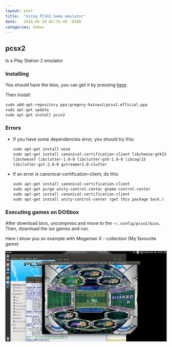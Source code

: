```yaml
---
layout: post
title:  "Using PCSX2 Game emulator"
date:   2016-05-20 02:35:46 -0500
categories: Games
---
```

## pcsx2

Is a Play Station 2 emulator.

### Installing

You should have the bios, you can get it by pressing [here](/files/bios.zip).

Then install:

    sudo add-apt-repository ppa:gregory-hainaut/pcsx2.official.ppa
    sudo apt-get update
    sudo apt-get install pcsx2

### Errors

* If you have some dependencies error, you should try this:

      sudo apt-get install wine
      sudo apt-get install canonical-certification-client libcheese-gtk23 libcheese7 libclutter-1.0-0 libclutter-gtk-1.0-0 libcogl15 libclutter-gst-2.0-0 gstreamer1.0-clutter

* If an error is canonical-certification-client, do this:

      sudo apt-get install canonical-certification-client
      sudo apt-get purge unity-control-center gnome-control-center
      sudo apt-get install canonical-certification-client
      sudo apt-get install unity-control-center (get this package back.)

### Executing games on DOSbox

After download bios, uncompress and move to the `~/.config/pcsx2/bios`. Then, download the iso games and run.

Here i show you an example with Megaman X - collection (My favourite game)

![PCSX2 Example](/assets/games/pcsx2_example.jpg)
